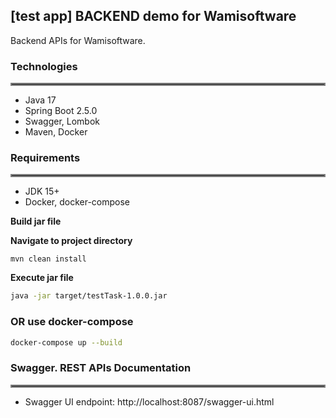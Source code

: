 [test app] BACKEND demo for Wamisoftware
--------------

Backend APIs for Wamisoftware.

### Technologies
<hr style="border: 2px solid gray" />

- Java 17
- Spring Boot 2.5.0
- Swagger, Lombok
- Maven, Docker

### Requirements
<hr style="border: 2px solid gray" />

- JDK 15+
- Docker, docker-compose

**Build jar file**

**Navigate to project directory**

`mvn clean install`

**Execute jar file**

```bash
java -jar target/testTask-1.0.0.jar
```

### OR use docker-compose

```bash
docker-compose up --build
```

### Swagger. REST APIs Documentation
<hr style="border: 2px solid gray" />

- Swagger UI endpoint: http://localhost:8087/swagger-ui.html
